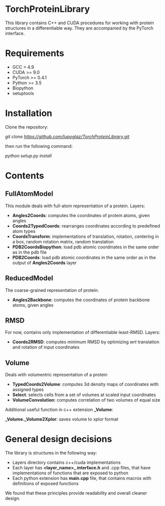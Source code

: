 # TorchProteinLibrary
This library contains C++ and CUDA procedures for working with protein structures in a differentiable way. 
They are accompanied by the PyTorch interface.

# Requirements
 - GCC > 4.9
 - CUDA >= 9.0
 - PyTorch >= 0.4.1
 - Python >= 3.5
 - Biopython
 - setuptools

# Installation

Clone the repository:

*git clone https://github.com/lupoglaz/TorchProteinLibrary.git*

then run the following command:

*python setup.py install*

# Contents
## FullAtomModel
This module deals with full-atom representation of a protein.
Layers:
- **Angles2Coords**: computes the coordinates of protein atoms, given angles
- **Coords2TypedCoords**: rearranges coordinates according to predefined atom types 
- **CoordsTransform**: implementations of translation, rotation, centering in a box, random rotation matrix, random translation
- **PDB2CoordsBiopython**: load pdb atomic coordinates in the same order as in the pdb file
- **PDB2Coords**: load pdb atomic coordinates in the same order as in the output of **Angles2Coords** layer

## ReducedModel
The coarse-grained representation of protein.
- **Angles2Backbone**: computes the coordinates of protein backbone atoms, given angles

## RMSD
For now, contains only implementation of differentiable least-RMSD.
Layers:
- **Coords2RMSD**: computes minimum RMSD by optimizing *wrt* translation and rotation of input coordinates

## Volume
Deals with volumentric representation of a protein
- **TypedCoords2Volume**: computes 3d density maps of coordinates with assigned types
- **Select**: selects cells from a set of volumes at scaled input coordinates
- **VolumeConvolution**: computes correlation of two volumes of equal size

Additional useful function in c++ extension **_Volume**:

**_Volume._Volume2Xplor**: saves volume to xplor format


# General design decisions
The library is structures in the following way:
- Layers directory contains c++/cuda implementations
- Each layer has **<layer_name>_ interface.h** and .cpp files, that have implementations of functions that are exposed to python
- Each python extension has **main.cpp** file, that contains macros with definitions of exposed functions

We found that these principles provide readability and overall cleaner design.